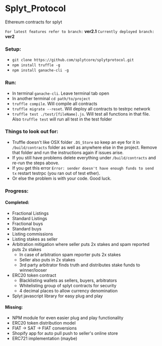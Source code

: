 # Splyt_Protocol
Ethereum contracts for splyt

`For latest features refer to branch:` **ver2.1**
`Currently deployed branch: ` **ver2**



### Setup:
 - `git clone https://github.com/splytcore/splytprotocol.git`
 - `npm install truffle -g`
 - `npm install ganache-cli -g`

### Run:
 - In terminal `ganache-cli`. Leave terminal tab open
 - In another terminal `cd path/to/project`
 - `truffle compile`. Will compile all contracts
 - `truffle migrate --reset`. Will deploy all contracts to testrpc network
 - `truffle test ./test/[fileName].js`. Will test all functions in that file. Also `truffle test` will run all test in the test folder
 
 
### Things to look out for: 
 
  - Truffle doesn't like OSX folder `.DS_Store` so keep an eye for it in `/build/contracts` folder as well as anywhere else in the project. Remove that folder and run the instructions again if issues arise.
  - If you still have problems delete everything under `/build/contracts` and re-run the steps above.
  - If you get this error `Error: sender doesn't have enough funds to send tx` restart testrpc (you ran out of test ether).
  - Or else the problem is with your code. Good luck.
 
### Progress:
 
#### Completed:

  - Fractional Listings
  - Standard Listings
  - Fractional buys
  - Standard buys
  - Listing commissions 
  - Listing stakes as seller
  - Arbitration mitigation where seller puts 2x stakes and spam reported puts 2x stakes
    - In case of arbitration spam reporter puts 2x stakes
    - Seller also puts in 2x stakes
    - 3rd party arbitrator finds truth and distributes stake funds to winner/looser
  - ERC20 token contract
    - Blacklisting wallets as sellers, buyers, arbitrators
    - Whitelisting group of splyt contracts for security
    - 4 decimal places to allow currency denomination
  - Splyt javascript library for easy plug and play
  
#### Missing:
 
 - NPM module for even easier plug and play functionality
 - ERC20 token distribution model
 - FIAT -> SAT -> FIAT conversions
 - Shopify app for auto pull push to seller's online store
 - ERC721 implementation (maybe)
  
 
